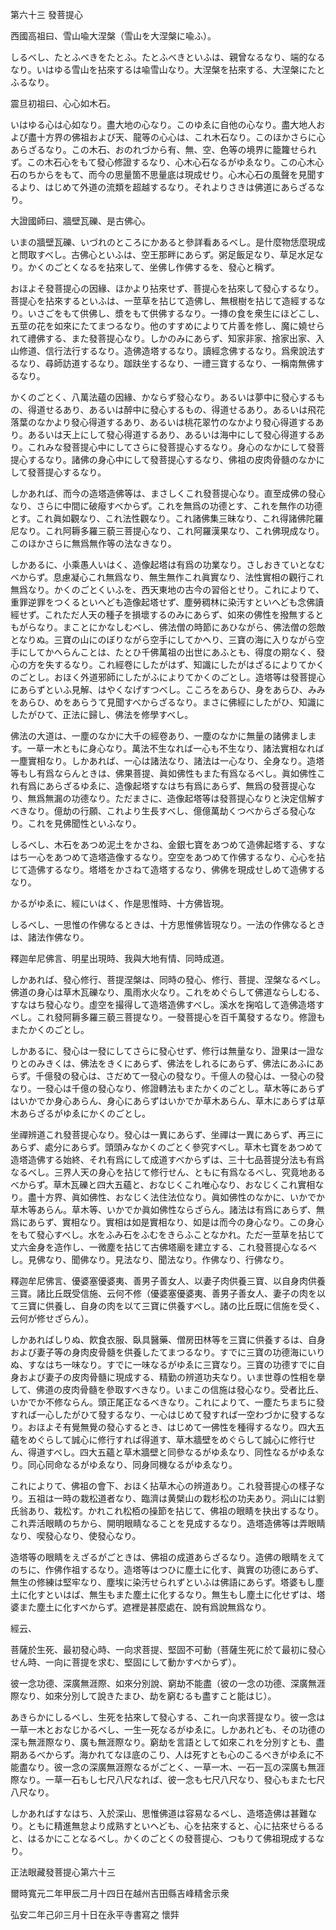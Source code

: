 

第六十三 發菩提心  

  

 西國高祖曰、雪山喩大涅槃（雪山を大涅槃に喩ふ）。  

 しるべし、たとふべきをたとふ。たとふべきといふは、親曾なるなり、端的なるなり。いはゆる雪山を拈來するは喩雪山なり。大涅槃を拈來する、大涅槃にたとふるなり。  

  

 震旦初祖曰、心心如木石。  

 いはゆる心は心如なり。盡大地の心なり。このゆゑに自他の心なり。盡大地人および盡十方界の佛祖および天、龍等の心心は、これ木石なり。このほかさらに心あらざるなり。この木石、おのれづから有、無、空、色等の境界に籠籮せられず。この木石心をもて發心修證するなり、心木心石なるがゆゑなり。この心木心石のちからをもて、而今の思量箇不思量底は現成せり。心木心石の風聲を見聞するより、はじめて外道の流類を超越するなり。それよりさきは佛道にあらざるなり。  

  

 大證國師曰、牆壁瓦礫、是古佛心。  

 いまの牆壁瓦礫、いづれのところにかあると參詳看あるべし。是什麼物恁麼現成と問取すべし。古佛心といふは、空王那畔にあらず。粥足飯足なり、草足水足なり。かくのごとくなるを拈來して、坐佛し作佛するを、發心と稱ず。  

  

 おほよそ發菩提心の因緣、ほかより拈來せず、菩提心を拈來して發心するなり。菩提心を拈來するといふは、一莖草を拈じて造佛し、無根樹を拈じて造經するなり。いさごをもて供佛し、漿をもて供佛するなり。一摶の食を衆生にほどこし、五莖の花を如來にたてまつるなり。他のすすめによりて片善を修し、魔に嬈せられて禮佛する、また發菩提心なり。しかのみにあらず、知家非家、捨家出家、入山修道、信行法行するなり。造佛造塔するなり。讀經念佛するなり。爲衆說法するなり、尋師訪道するなり。跏趺坐するなり、一禮三寶するなり、一稱南無佛するなり。  

 かくのごとく、八萬法蘊の因緣、かならず發心なり。あるいは夢中に發心するもの、得道せるあり、あるいは醉中に發心するもの、得道せるあり。あるいは飛花落葉のなかより發心得道するあり、あるいは桃花翠竹のなかより發心得道するあり。あるいは天上にして發心得道するあり、あるいは海中にして發心得道するあり。これみな發菩提心中にしてさらに發菩提心するなり。身心のなかにして發菩提心するなり。諸佛の身心中にして發菩提心するなり、佛祖の皮肉骨髓のなかにして發菩提心するなり。  

 しかあれば、而今の造塔造佛等は、まさしくこれ發菩提心なり。直至成佛の發心なり、さらに中間に破癈すべからず。これを無爲の功德とす、これを無作の功德とす。これ眞如觀なり、これ法性觀なり。これ諸佛集三昧なり、これ得諸佛陀羅尼なり。これ阿耨多羅三藐三菩提心なり、これ阿羅漢果なり、これ佛現成なり。このほかさらに無爲無作等の法なきなり。  

 しかあるに、小乘愚人いはく、造像起塔は有爲の功業なり。さしおきていとなむべからず。息慮凝心これ無爲なり、無生無作これ眞實なり、法性實相の觀行これ無爲なり。かくのごとくいふを、西天東地の古今の習俗とせり。これによりて、重罪逆罪をつくるといへども造像起塔せず、塵勞稠林に染汚すといへども念佛讀經せず。これただ人天の種子を損壞するのみにあらず、如來の佛性を撥無するともがらなり。まことにかなしむべし、佛法僧の時節にあひながら、佛法僧の怨敵となりぬ。三寶の山にのぼりながら空手にしてかへり、三寶の海に入りながら空手にしてかへらんことは、たとひ千佛萬祖の出世にあふとも、得度の期なく、發心の方を失するなり。これ經卷にしたがはず、知識にしたがはざるによりてかくのごとし。おほく外道邪師にしたがふによりてかくのごとし。造塔等は發菩提心にあらずといふ見解、はやくなげすつべし。こころをあらひ、身をあらひ、みみをあらひ、めをあらうて見聞すべからざるなり。まさに佛經にしたがひ、知識にしたがひて、正法に歸し、佛法を修學すべし。  

 佛法の大道は、一塵のなかに大千の經卷あり、一塵のなかに無量の諸佛まします。一草一木ともに身心なり。萬法不生なれば一心も不生なり、諸法實相なれば一塵實相なり。しかあれば、一心は諸法なり、諸法は一心なり、全身なり。造塔等もし有爲ならんときは、佛果菩提、眞如佛性もまた有爲なるべし。眞如佛性これ有爲にあらざるゆゑに、造像起塔すなはち有爲にあらず、無爲の發菩提心なり、無爲無漏の功德なり。ただまさに、造像起塔等は發菩提心なりと決定信解すべきなり。億劫の行願、これより生長すべし、億億萬劫くつべからざる發心なり。これを見佛聞性といふなり。  

 しるべし、木石をあつめ泥土をかさね、金銀七寶をあつめて造佛起塔する、すなはち一心をあつめて造塔造像するなり。空空をあつめて作佛するなり、心心を拈じて造佛するなり。塔塔をかさねて造塔するなり、佛佛を現成せしめて造佛するなり。  

 かるがゆゑに、經にいはく、作是思惟時、十方佛皆現。  

 しるべし、一思惟の作佛なるときは、十方思惟佛皆現なり。一法の作佛なるときは、諸法作佛なり。  

  

 釋迦牟尼佛言、明星出現時、我與大地有情、同時成道。  

 しかあれば、發心修行、菩提涅槃は、同時の發心、修行、菩提、涅槃なるべし。佛道の身心は草木瓦礫なり、風雨水火なり。これをめぐらして佛道ならしむる、すなはち發心なり。虛空を撮得して造塔造佛すべし。溪水を掬啗して造佛造塔すべし。これ發阿耨多羅三藐三菩提なり。一發菩提心を百千萬發するなり。修證もまたかくのごとし。  

 しかあるに、發心は一發にしてさらに發心せず、修行は無量なり、證果は一證なりとのみきくは、佛法をきくにあらず、佛法をしれるにあらず、佛法にあふにあらず。千億發の發心は、さだめて一發心の發なり。千億人の發心は、一發心の發なり。一發心は千億の發心なり、修證轉法もまたかくのごとし。草木等にあらずはいかでか身心あらん、身心にあらずはいかでか草木あらん、草木にあらずは草木あらざるがゆゑにかくのごとし。  

 坐禪辨道これ發菩提心なり。發心は一異にあらず、坐禪は一異にあらず、再三にあらず、處分にあらず。頭頭みなかくのごとく參究すべし。草木七寶をあつめて造塔造佛する始終、それ有爲にして成道すべからずは、三十七品菩提分法も有爲なるべし。三界人天の身心を拈じて修行せん、ともに有爲なるべし、究竟地あるべからず。草木瓦礫と四大五蘊と、おなじくこれ唯心なり、おなじくこれ實相なり。盡十方界、眞如佛性、おなじく法住法位なり。眞如佛性のなかに、いかでか草木等あらん。草木等、いかでか眞如佛性ならざらん。諸法は有爲にあらず、無爲にあらず、實相なり。實相は如是實相なり、如是は而今の身心なり。この身心をもて發心すべし。水をふみ石をふむをきらふことなかれ。ただ一莖草を拈じて丈六金身を造作し、一微塵を拈じて古佛塔廟を建立する、これ發菩提心なるべし。見佛なり、聞佛なり。見法なり、聞法なり。作佛なり、行佛なり。  

  

 釋迦牟尼佛言、優婆塞優婆夷、善男子善女人、以妻子肉供養三寶、以自身肉供養三寶。諸比丘既受信施、云何不修（優婆塞優婆夷、善男子善女人、妻子の肉を以て三寶に供養し、自身の肉を以て三寶に供養すべし。諸の比丘既に信施を受く、云何が修せざらん）。  

 しかあればしりぬ、飮食衣服、臥具醫藥、僧房田林等を三寶に供養するは、自身および妻子等の身肉皮骨髓を供養したてまつるなり。すでに三寶の功德海にいりぬ、すなはち一味なり。すでに一味なるがゆゑに三寶なり。三寶の功德すでに自身および妻子の皮肉骨髓に現成する、精勤の辨道功夫なり。いま世尊の性相を擧して、佛道の皮肉骨髓を參取すべきなり。いまこの信施は發心なり。受者比丘、いかでか不修ならん。頭正尾正なるべきなり。これによりて、一塵たちまちに發すれば一心したがひて發するなり、一心はじめて發すれば一空わづかに發するなり。おほよそ有覺無覺の發心するとき、はじめて一佛性を種得するなり。四大五蘊をめぐらして誠心に修行すれば得道す、草木牆壁をめぐらして誠心に修行せん、得道すべし。四大五蘊と草木牆壁と同參なるがゆゑなり、同性なるがゆゑなり。同心同命なるがゆゑなり、同身同機なるがゆゑなり。  

 これによりて、佛祖の會下、おほく拈草木心の辨道あり。これ發菩提心の樣子なり。五祖は一時の栽松道者なり、臨濟は黄檗山の栽杉松の功夫あり。洞山には劉氏翁あり、栽松す。かれこれ松栢の操節を拈じて、佛祖の眼睛を抉出するなり。これ弄活眼睛のちから、開明眼睛なることを見成するなり。造塔造佛等は弄眼睛なり、喫發心なり、使發心なり。  

 造塔等の眼睛をえざるがごときは、佛祖の成道あらざるなり。造佛の眼睛をえてのちに、作佛作祖するなり。造塔等はつひに塵土に化す、眞實の功德にあらず、無生の修練は堅牢なり、塵埃に染汚せられずといふは佛語にあらず。塔婆もし塵土に化すといはば、無生もまた塵土に化するなり。無生もし塵土に化せずは、塔婆また塵土に化すべからず。遮裡是甚麼處在、說有爲說無爲なり。  

  

 經云、  

 菩薩於生死、最初發心時、一向求菩提、堅固不可動（菩薩生死に於て最初に發心せん時、一向に菩提を求む、堅固にして動かすべからず）。  

 彼一念功德、深廣無涯際、如來分別說、窮劫不能盡（彼の一念の功德、深廣無涯際なり、如來分別して說きたまひ、劫を窮むるも盡すこと能はじ）。  

 あきらかにしるべし、生死を拈來して發心する、これ一向求菩提なり。彼一念は一草一木とおなじかるべし、一生一死なるがゆゑに。しかあれども、その功德の深も無涯際なり、廣も無涯際なり。窮劫を言語として如來これを分別すとも、盡期あるべからず。海かれてなほ底のこり、人は死すとも心のこるべきがゆゑに不能盡なり。彼一念の深廣無涯際なるがごとく、一草一木、一石一瓦の深廣も無涯際なり。一草一石もし七尺八尺なれば、彼一念も七尺八尺なり、發心もまた七尺八尺なり。  

 しかあればすなはち、入於深山、思惟佛道は容易なるべし、造塔造佛は甚難なり。ともに精進無怠より成熟すといへども、心を拈來すると、心に拈來せらるると、はるかにことなるべし。かくのごとくの發菩提心、つもりて佛祖現成するなり。  

  

正法眼藏發菩提心第六十三  

  

 爾時寬元二年甲辰二月十四日在越州吉田縣吉峰精舍示衆  

 弘安二年己卯三月十日在永平寺書寫之 懷弉  

  



